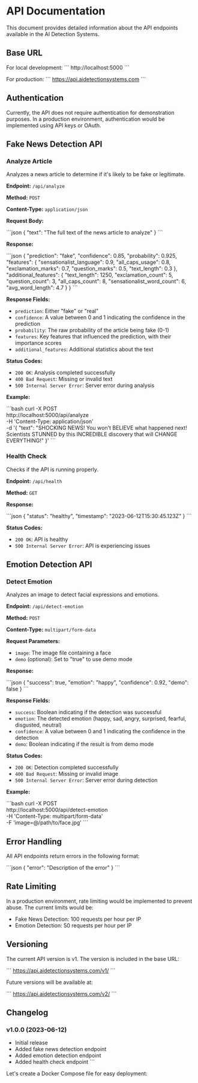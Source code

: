 # API Documentation

This document provides detailed information about the API endpoints available in the AI Detection Systems.

## Base URL

For local development:
\`\`\`
http://localhost:5000
\`\`\`

For production:
\`\`\`
https://api.aidetectionsystems.com
\`\`\`

## Authentication

Currently, the API does not require authentication for demonstration purposes. In a production environment, authentication would be implemented using API keys or OAuth.

## Fake News Detection API

### Analyze Article

Analyzes a news article to determine if it's likely to be fake or legitimate.

**Endpoint:** `/api/analyze`

**Method:** `POST`

**Content-Type:** `application/json`

**Request Body:**

\`\`\`json
{
  "text": "The full text of the news article to analyze"
}
\`\`\`

**Response:**

\`\`\`json
{
  "prediction": "fake",
  "confidence": 0.85,
  "probability": 0.925,
  "features": {
    "sensationalist_language": 0.9,
    "all_caps_usage": 0.8,
    "exclamation_marks": 0.7,
    "question_marks": 0.5,
    "text_length": 0.3
  },
  "additional_features": {
    "text_length": 1250,
    "exclamation_count": 5,
    "question_count": 3,
    "all_caps_count": 8,
    "sensationalist_word_count": 6,
    "avg_word_length": 4.7
  }
}
\`\`\`

**Response Fields:**

- `prediction`: Either "fake" or "real"
- `confidence`: A value between 0 and 1 indicating the confidence in the prediction
- `probability`: The raw probability of the article being fake (0-1)
- `features`: Key features that influenced the prediction, with their importance scores
- `additional_features`: Additional statistics about the text

**Status Codes:**

- `200 OK`: Analysis completed successfully
- `400 Bad Request`: Missing or invalid text
- `500 Internal Server Error`: Server error during analysis

**Example:**

\`\`\`bash
curl -X POST \
  http://localhost:5000/api/analyze \
  -H 'Content-Type: application/json' \
  -d '{
    "text": "SHOCKING NEWS! You won't BELIEVE what happened next! Scientists STUNNED by this INCREDIBLE discovery that will CHANGE EVERYTHING!"
  }'
\`\`\`

### Health Check

Checks if the API is running properly.

**Endpoint:** `/api/health`

**Method:** `GET`

**Response:**

\`\`\`json
{
  "status": "healthy",
  "timestamp": "2023-06-12T15:30:45.123Z"
}
\`\`\`

**Status Codes:**

- `200 OK`: API is healthy
- `500 Internal Server Error`: API is experiencing issues

## Emotion Detection API

### Detect Emotion

Analyzes an image to detect facial expressions and emotions.

**Endpoint:** `/api/detect-emotion`

**Method:** `POST`

**Content-Type:** `multipart/form-data`

**Request Parameters:**

- `image`: The image file containing a face
- `demo` (optional): Set to "true" to use demo mode

**Response:**

\`\`\`json
{
  "success": true,
  "emotion": "happy",
  "confidence": 0.92,
  "demo": false
}
\`\`\`

**Response Fields:**

- `success`: Boolean indicating if the detection was successful
- `emotion`: The detected emotion (happy, sad, angry, surprised, fearful, disgusted, neutral)
- `confidence`: A value between 0 and 1 indicating the confidence in the detection
- `demo`: Boolean indicating if the result is from demo mode

**Status Codes:**

- `200 OK`: Detection completed successfully
- `400 Bad Request`: Missing or invalid image
- `500 Internal Server Error`: Server error during detection

**Example:**

\`\`\`bash
curl -X POST \
  http://localhost:5000/api/detect-emotion \
  -H 'Content-Type: multipart/form-data' \
  -F 'image=@/path/to/face.jpg'
\`\`\`

## Error Handling

All API endpoints return errors in the following format:

\`\`\`json
{
  "error": "Description of the error"
}
\`\`\`

## Rate Limiting

In a production environment, rate limiting would be implemented to prevent abuse. The current limits would be:

- Fake News Detection: 100 requests per hour per IP
- Emotion Detection: 50 requests per hour per IP

## Versioning

The current API version is v1. The version is included in the base URL:

\`\`\`
https://api.aidetectionsystems.com/v1/
\`\`\`

Future versions will be available at:

\`\`\`
https://api.aidetectionsystems.com/v2/
\`\`\`

## Changelog

### v1.0.0 (2023-06-12)

- Initial release
- Added fake news detection endpoint
- Added emotion detection endpoint
- Added health check endpoint
\`\`\`

Let's create a Docker Compose file for easy deployment:
